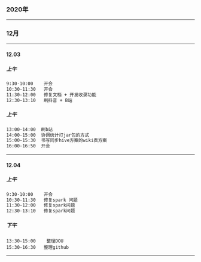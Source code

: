 ### 2020年

***



### 12月

---



#### 12.03

##### 上午

```html
9:30-10:00    开会
10:30-11:30   开会
11:30-12:00   修复文档 + 开发收录功能
12:30-13:10   刷抖音 + B站
```

##### 上午

```html
13:00-14:00  刷b站
14:00-15:00  协调统计打jar包的方式
15:00-15:30  书写同步hive方案的wiki表方案
16:00-16:50  开会
```

---



#### 12.04

##### 上午

```html
9:30-10:00    开会
10:30-11:30   修复spark 问题
11:30-12:00   修复spark问题
12:30-13:10   修复spark问题
```

##### 下午

```
13:30-15:00    整理DOU
15:30-16:30   整理github
```

---






